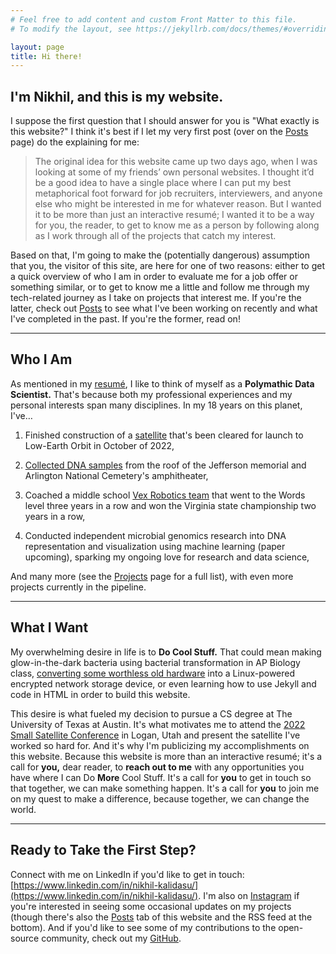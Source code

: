 ```yaml
---
# Feel free to add content and custom Front Matter to this file.
# To modify the layout, see https://jekyllrb.com/docs/themes/#overriding-theme-defaults

layout: page
title: Hi there!
---
```


## I'm Nikhil, and this is my website.

I suppose the first question that I should answer for you is "What exactly is this website?" I think it's best if I let my very first post (over on the [Posts](https://nik875.github.io/post_home.html) page) do the explaining for me:

> The original idea for this website came up two days ago, when I was looking at some of my friends’ own personal websites. I thought it’d be a good idea to have a single place where I can put my best metaphorical foot forward for job recruiters, interviewers, and anyone else who might be interested in me for whatever reason. But I wanted it to be more than just an interactive resumé; I wanted it to be a way for you, the reader, to get to know me as a person by following along as I work through all of the projects that catch my interest.

Based on that, I'm going to make the (potentially dangerous) assumption that you, the visitor of this site, are here for one of two reasons: either to get a quick overview of who I am in order to evaluate me for a job offer or something similar, or to get to know me a little and follow me through my tech-related journey as I take on projects that interest me. If you're the latter, check out [Posts](https://nik875.github.io/post_home.html) to see what I've been working on recently and what I've completed in the past. If you're the former, read on!

---

## Who I Am

As mentioned in my <a href="files/Resume.pdf" download>resumé</a>, I like to think of myself as a **Polymathic Data Scientist.** That's because both my professional experiences and my personal interests span many disciplines. In my 18 years on this planet, I've…

1. Finished construction of a [satellite](https://activities.tjhsst.edu) that's been cleared for launch to Low-Earth Orbit in October of 2022,

2. [Collected DNA samples](https://tjhsst.fcps.edu/features/tj-educational-experiences-collecting-samples-jefferson-memorial-and-arlington-national) from the roof of the Jefferson memorial and Arlington National Cemetery's amphitheater,

3. Coached a middle school [Vex Robotics team](https://www.lcps.org/site/default.aspx?PageType=3&ModuleInstanceID=337038&ViewID=7b97f7ed-8e5e-4120-848f-a8b4987d588f&RenderLoc=0&FlexDataID=424529&PageID=241726) that went to the Words level three years in a row and won the Virginia state championship two years in a row,

4. Conducted independent microbial genomics research into DNA representation and visualization using machine learning (paper upcoming), sparking my ongoing love for research and data science,

And many more (see the [Projects](https://nik875.github.io/projects.html) page for a full list), with even more projects currently in the pipeline.

---

## What I Want

My overwhelming desire in life is to **Do Cool Stuff.** That could mean making glow-in-the-dark bacteria using bacterial transformation in AP Biology class, [converting some worthless old hardware](https://www.instagram.com/p/Ccu1AjnuSHp/) into a Linux-powered encrypted network storage device, or even learning how to use Jekyll and code in HTML in order to build this website.

This desire is what fueled my decision to pursue a CS degree at The University of Texas at Austin. It's what motivates me to attend the [2022 Small Satellite Conference](https://smallsat.org/) in Logan, Utah and present the satellite I've worked so hard for. And it's why I'm publicizing my accomplishments on this website. Because this website is more than an interactive resumé; it's a call for **you,** dear reader, to **reach out to me** with any opportunities you have where I can Do **More** Cool Stuff. It's a call for **you** to get in touch so that together, we can make something happen. It's a call for **you** to join me on my quest to make a difference, because together, we can change the world.

---

## Ready to Take the First Step?

Connect with me on LinkedIn if you'd like to get in touch: [https://www.linkedin.com/in/nikhil-kalidasu/](https://www.linkedin.com/in/nikhil-kalidasu/). I'm also on [Instagram](https://www.instagram.com/nik_kal8772/) if you're interested in seeing some occasional updates on my projects (though there's also the [Posts](https://nik875.github.io/post_home.html) tab of this website and the RSS feed at the bottom). And if you'd like to see some of my contributions to the open-source community, check out my [GitHub](https://github.com/nik875/).
